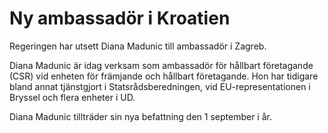 # Ny ambassadör i Kroatien

Regeringen har utsett Diana Madunic till ambassadör i Zagreb.

Diana Madunic är idag verksam som ambassadör för hållbart företagande (CSR) vid enheten för främjande och hållbart företagande. Hon har tidigare bland annat tjänstgjort i Statsrådsberedningen, vid EU-representationen i Bryssel och flera enheter i UD.

Diana Madunic tillträder sin nya befattning den 1 september i år.
